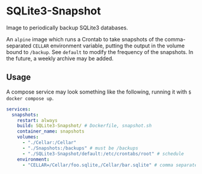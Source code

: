 
# SQLite3-Snapshot

Image to periodically backup SQLite3 databases.

An `alpine` image which runs a Crontab to take snapshots of the comma-separated `CELLAR` environment
variable, putting the output in the volume bound to `/backup`. See `default` to modify the frequency
of the snapshots. In the future, a weekly archive may be added.

## Usage

A compose service may look something like the following, running it with `$ docker compose up`.

```yml
services:
  snapshots:
    restart: always
    build: SQLite3-Snapshot/ # Dockerfile, snapshot.sh
    container_name: snapshots
    volumes:
      - "./Cellar:/Cellar"
      - "./Snapshots:/backups" # must be /backups
      - "./SQLite3-Snapshot/default:/etc/crontabs/root" # schedule
    environment:
      - "CELLAR=/Cellar/foo.sqlite,/Cellar/bar.sqlite" # comma separated files
```
